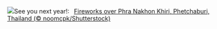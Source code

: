 ![](https://www.bing.com/th?id=OHR.ThailandNewYears_EN-US7115555089_UHD.jpg&w=1000)See you next year!:&nbsp;&ensp;[Fireworks over Phra Nakhon Khiri, Phetchaburi, Thailand (© noomcpk/Shutterstock)](https://www.bing.com/th?id=OHR.ThailandNewYears_EN-US7115555089_UHD.jpg)
<br><br/>

